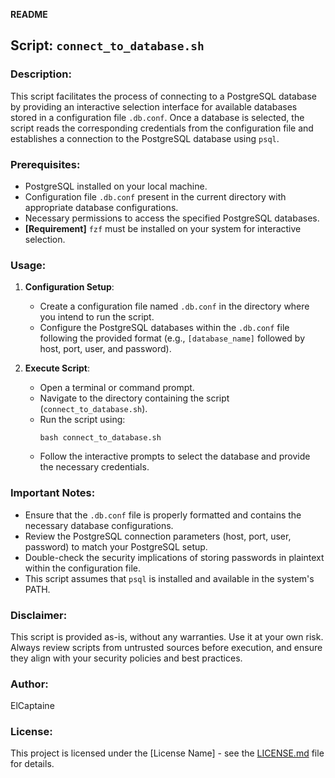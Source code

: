 **README**

## Script: `connect_to_database.sh`

### Description:
This script facilitates the process of connecting to a PostgreSQL database by providing an interactive selection interface for available databases stored in a configuration file `.db.conf`. Once a database is selected, the script reads the corresponding credentials from the configuration file and establishes a connection to the PostgreSQL database using `psql`.

### Prerequisites:
- PostgreSQL installed on your local machine.
- Configuration file `.db.conf` present in the current directory with appropriate database configurations.
- Necessary permissions to access the specified PostgreSQL databases.
- **[Requirement]** `fzf` must be installed on your system for interactive selection.

### Usage:
1. **Configuration Setup**:
   - Create a configuration file named `.db.conf` in the directory where you intend to run the script.
   - Configure the PostgreSQL databases within the `.db.conf` file following the provided format (e.g., `[database_name]` followed by host, port, user, and password).

2. **Execute Script**:
   - Open a terminal or command prompt.
   - Navigate to the directory containing the script (`connect_to_database.sh`).
   - Run the script using:
     ```
     bash connect_to_database.sh
     ```
   - Follow the interactive prompts to select the database and provide the necessary credentials.

### Important Notes:
- Ensure that the `.db.conf` file is properly formatted and contains the necessary database configurations.
- Review the PostgreSQL connection parameters (host, port, user, password) to match your PostgreSQL setup.
- Double-check the security implications of storing passwords in plaintext within the configuration file.
- This script assumes that `psql` is installed and available in the system's PATH.

### Disclaimer:
This script is provided as-is, without any warranties. Use it at your own risk. Always review scripts from untrusted sources before execution, and ensure they align with your security policies and best practices.

### Author:
ElCaptaine

### License:
This project is licensed under the [License Name] - see the [LICENSE.md](LICENSE.md) file for details.

